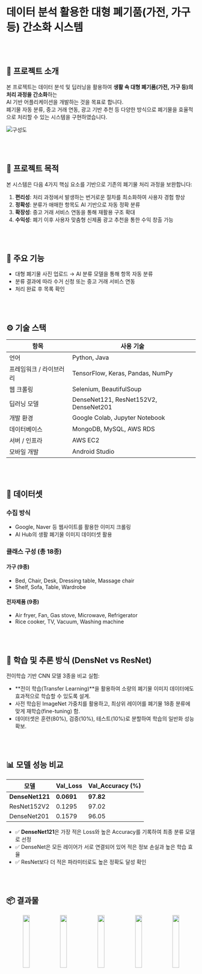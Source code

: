 
# 데이터 분석 활용한 대형 폐기품(가전, 가구 등) 간소화 시스템


<br> 
<br>




## 📘 프로젝트 소개

본 프로젝트는 데이터 분석 및 딥러닝을 활용하여 **생활 속 대형 폐기품(가전, 가구 등)의 처리 과정을 간소화**하는  
AI 기반 어플리케이션을 개발하는 것을 목표로 합니다.  
폐기물 자동 분류, 중고 거래 연동, 광고 기반 추천 등 다양한 방식으로 폐기물을 효율적으로 처리할 수 있는 시스템을 구현하였습니다.

![구성도](https://github.com/chaem0-0/22_kibwaproject/assets/96873719/d28982e8-6173-4ab4-a7fe-14e0ed8622a4)

<br> 
<br>


## 🎯 프로젝트 목적

본 시스템은 다음 4가지 핵심 요소를 기반으로 기존의 폐기물 처리 과정을 보완합니다:

1. **편리성**: 처리 과정에서 발생하는 번거로운 절차를 최소화하여 사용자 경험 향상  
2. **정확성**: 분류가 애매한 항목도 AI 기반으로 자동 정확 분류  
3. **확장성**: 중고 거래 서비스 연동을 통해 재활용 구조 확대  
4. **수익성**: 폐기 이후 사용자 맞춤형 신제품 광고 추천을 통한 수익 창출 가능

<br> 
<br>

## 📌 주요 기능

- 대형 폐기물 사진 업로드 → AI 분류 모델을 통해 항목 자동 분류  
- 분류 결과에 따라 수거 신청 또는 중고 거래 서비스 연동  
- 처리 완료 후 목록 확인



<br> 
<br>


## ⚙️ 기술 스택

| 항목 | 사용 기술 |
|------|-----------|
| 언어 | Python, Java |
| 프레임워크 / 라이브러리 | TensorFlow, Keras, Pandas, NumPy |
| 웹 크롤링 | Selenium, BeautifulSoup |
| 딥러닝 모델 | DenseNet121, ResNet152V2, DenseNet201 |
| 개발 환경 | Google Colab, Jupyter Notebook |
| 데이터베이스 | MongoDB, MySQL, AWS RDS |
| 서버 / 인프라 | AWS EC2 |
| 모바일 개발 | Android Studio |

<br> 
<br>

## 🧾 데이터셋

### 수집 방식
- Google, Naver 등 웹사이트를 활용한 이미지 크롤링
- AI Hub의 생활 폐기물 이미지 데이터셋 활용

### 클래스 구성 (총 18종)

#### 가구 (9종)
- Bed, Chair, Desk, Dressing table, Massage chair  
- Shelf, Sofa, Table, Wardrobe

#### 전자제품 (9종)
- Air fryer, Fan, Gas stove, Microwave, Refrigerator  
- Rice cooker, TV, Vacuum, Washing machine




<br> 
<br>




## 🔬 학습 및 추론 방식 (DensNet vs ResNet)
전이학습 기반 CNN 모델 3종을 비교 실험:
- **전이 학습(Transfer Learning)**을 활용하여 소량의 폐기물 이미지 데이터에도 효과적으로 학습할 수 있도록 설계.
- 사전 학습된 ImageNet 가중치를 활용하고, 최상위 레이어를 폐기물 18종 분류에 맞게 재학습(fine-tuning) 함.
- 데이터셋은 훈련(80%), 검증(10%), 테스트(10%)로 분할하여 학습의 일반화 성능 확보.


<br> 
<br>

## 📊 모델 성능 비교
| 모델 | Val_Loss | Val_Accuracy (%) |
|------|----------|------------------|
| **DenseNet121** | **0.0691** | **97.82** |
| ResNet152V2 | 0.1295 | 97.02 |
| DenseNet201 | 0.1579 | 96.05 |

- ✅ **DenseNet121**은 가장 적은 Loss와 높은 Accuracy를 기록하여 최종 분류 모델로 선정  
- ✅ DenseNet은 모든 레이어가 서로 연결되어 있어 적은 정보 손실과 높은 학습 효율
- ✅ ResNet보다 더 적은 파라미터로도 높은 정확도 달성 확인





<br> 
<br>





## 📦 결과물
<p align="center">
  <img src="https://github.com/user-attachments/assets/0cd97aa9-4edb-4479-8aa5-04aa26601fda" width="19%" />
  <img src="https://github.com/user-attachments/assets/31b2d09d-7f6b-4535-aaf5-7b4f31a541cf" width="19%" />
  <img src="https://github.com/user-attachments/assets/050e7ba6-96bc-47f1-bcb9-e55c6f8965b6" width="19%" />
  <img src="https://github.com/user-attachments/assets/e30b3b38-ca96-4bb7-99d7-7344373ad52b" width="19%" />
  <img src="https://github.com/user-attachments/assets/79d1d713-6ee8-4d0e-b1cf-fa887e9d68c2" width="19%" />
</p>


